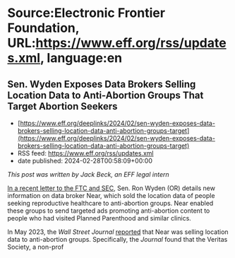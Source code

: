 # Source:Electronic Frontier Foundation, URL:https://www.eff.org/rss/updates.xml, language:en

## Sen. Wyden Exposes Data Brokers Selling Location Data to Anti-Abortion Groups That Target Abortion Seekers
 - [https://www.eff.org/deeplinks/2024/02/sen-wyden-exposes-data-brokers-selling-location-data-anti-abortion-groups-target](https://www.eff.org/deeplinks/2024/02/sen-wyden-exposes-data-brokers-selling-location-data-anti-abortion-groups-target)
 - RSS feed: https://www.eff.org/rss/updates.xml
 - date published: 2024-02-28T00:58:09+00:00

<div class="field field--name-body field--type-text-with-summary field--label-hidden"><div class="field__items"><div class="field__item even"><p><em>This post was written by Jack Beck, an EFF legal intern</em></p>
<p><a href="https://subscriber.politicopro.com/f/?id=0000018d-a362-dda8-abff-b377b49a0000">In a recent letter to the FTC and SEC</a>, Sen. Ron Wyden (OR) details new information on data broker Near, which sold the location data of people seeking reproductive healthcare to anti-abortion groups. Near enabled these groups to send targeted ads promoting anti-abortion content to people who had visited Planned Parenthood and similar clinics.</p>
<p>In May 2023, the <em>Wall Street Journal</em> <a href="https://www.wsj.com/articles/antiabortion-group-used-cellphone-data-to-target-ads-to-planned-parenthood-visitors-446c1212">reported</a> that Near was selling location data to anti-abortion groups. Specifically, the <em>Journal</em> found that the Veritas Society, a non-prof

